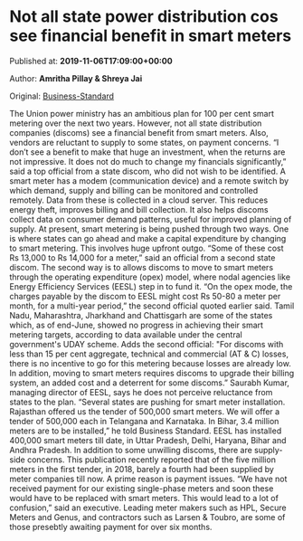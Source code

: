 
# Not all state power distribution cos see financial benefit in smart meters

Published at: **2019-11-06T17:09:00+00:00**

Author: **Amritha Pillay &amp; Shreya Jai**

Original: [Business-Standard](https://www.business-standard.com/article/economy-policy/not-all-state-power-distribution-cos-see-financial-benefit-in-smart-meters-119110601876_1.html)

The Union power ministry has an ambitious plan for 100 per cent smart metering over the next two years. However, not all state distribution companies (discoms) see a financial benefit from smart meters.
Also, vendors are reluctant to supply to some states, on payment concerns. “I don’t see a benefit to make that huge an investment, when the returns are not impressive. It does not do much to change my financials significantly,” said a top official from a state discom, who did not wish to be identified.
A smart meter has a modem (communication device) and a remote switch by which demand, supply and billing can be monitored and controlled remotely. Data from these is collected in a cloud server. This reduces energy theft, improves billing and bill collection. It also helps discoms collect data on consumer demand patterns, useful for improved planning of supply.
At present, smart metering is being pushed through two ways. One is where states can go ahead and make a capital expenditure by changing to smart metering. This involves huge upfront outgo. “Some of these cost Rs 13,000 to Rs 14,000 for a meter,” said an official from a second state discom.
The second way is to allows discoms to move to smart meters through the operating expenditure (opex) model, where nodal agencies like Energy Efficiency Services (EESL) step in to fund it.
“On the opex mode, the charges payable by the discom to EESL might cost Rs 50-80 a meter per month, for a multi-year period,” the second official quoted earlier said. Tamil Nadu, Maharashtra, Jharkhand and Chattisgarh are some of the states which, as of end-June, showed no progress in achieving their smart metering targets, according to data available under the central government's UDAY scheme. Adds the second official: "For discoms with less than 15 per cent aggregate, technical and commercial (AT & C) losses, there is no incentive to go for this metering because losses are already low. In addition, moving to smart meters requires discoms to upgrade their billing system, an added cost and a deterrent for some discoms.”
Saurabh Kumar, managing director of EESL, says he does not perceive reluctance from states to the plan. “Several states are pushing for smart meter installation. Rajasthan offered us the tender of 500,000 smart meters. We will offer a tender of 500,000 each in Telangana and Karnataka. In Bihar, 3.4 million meters are to be installed,” he told Business Standard.
EESL has installed 400,000 smart meters till date, in Uttar Pradesh, Delhi, Haryana, Bihar and Andhra Pradesh. In addition to some unwilling discoms, there are supply-side concerns. This publication recently reported that of the five million meters in the first tender, in 2018, barely a fourth had been supplied by meter companies till now.
A prime reason is payment issues. “We have not received payment for our existing single-phase meters and soon these would have to be replaced with smart meters. This would lead to a lot of confusion,” said an executive. Leading meter makers such as HPL, Secure Meters and Genus, and contractors such as Larsen & Toubro, are some of those presebtly awaiting payment for over six months.
